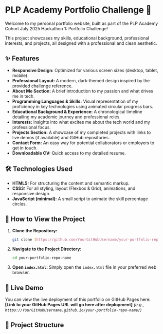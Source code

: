 # PLP Academy Portfolio Challenge 🚀

Welcome to my personal portfolio website, built as part of the PLP Academy Cohort July 2025 Hackathon 1: Portfolio Challenge!

This project showcases my skills, educational background, professional interests, and projects, all designed with a professional and clean aesthetic.

## ✨ Features

* **Responsive Design:** Optimized for various screen sizes (desktop, tablet, mobile).
* **Professional Layout:** A modern, dark-themed design inspired by the provided challenge reference.
* **About Me Section:** A brief introduction to my passion and what drives me in tech.
* **Programming Languages & Skills:** Visual representation of my proficiency in key technologies using animated circular progress bars.
* **Educational Background & Experience:** A chronological timeline detailing my academic journey and professional roles.
* **Interests:** Insights into what excites me about the tech world and my professional focus.
* **Projects Section:** A showcase of my completed projects with links to live demos (if available) and GitHub repositories.
* **Contact Form:** An easy way for potential collaborators or employers to get in touch.
* **Downloadable CV:** Quick access to my detailed resume.

## 🛠️ Technologies Used

* **HTML5:** For structuring the content and semantic markup.
* **CSS3:** For all styling, layout (Flexbox & Grid), animations, and responsive design.
* **JavaScript (minimal):** A small script to animate the skill percentage circles.

## 🚀 How to View the Project

1.  **Clone the Repository:**
    ```bash
    git clone [https://github.com/YourGitHubUsername/your-portfolio-repo-name.git](https://github.com/YourGitHubUsername/your-portfolio-repo-name.git)
    ```
2.  **Navigate to the Project Directory:**
    ```bash
    cd your-portfolio-repo-name
    ```
3.  **Open `index.html`:**
    Simply open the `index.html` file in your preferred web browser.

## 🔗 Live Demo

You can view the live deployment of this portfolio on GitHub Pages here:
**[Link to your GitHub Pages URL will go here after deployment]**
*(e.g., `https://YourGitHubUsername.github.io/your-portfolio-repo-name/`)*

## 📂 Project Structure
